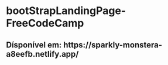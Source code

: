 # bootStrapLandingPage-FreeCodeCamp


<h2>Dísponível em: https://sparkly-monstera-a8eefb.netlify.app/</h2>
